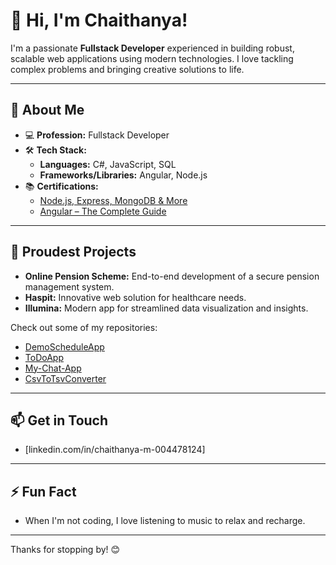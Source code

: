 # 👋 Hi, I'm Chaithanya! 

I'm a passionate **Fullstack Developer** experienced in building robust, scalable web applications using modern technologies. I love tackling complex problems and bringing creative solutions to life.

---

## 🚀 About Me

- 💻 **Profession:** Fullstack Developer  
- 🛠️ **Tech Stack:**  
  - **Languages:** C#, JavaScript, SQL  
  - **Frameworks/Libraries:** Angular, Node.js  
- 📚 **Certifications:**  
  - [Node.js, Express, MongoDB & More](https://www.udemy.com/certificate/UC-979d0506-a21b-4862-b0b1-58ae7b395b8c/)  
  - [Angular – The Complete Guide](https://www.udemy.com/certificate/UC-7ae19780-2220-43f9-b588-3349a1d2517c/)  

---

## 🌟 Proudest Projects

- **Online Pension Scheme:** End-to-end development of a secure pension management system.
- **Haspit:** Innovative web solution for healthcare needs.
- **Illumina:** Modern app for streamlined data visualization and insights.

Check out some of my repositories:  
- [DemoScheduleApp](https://github.com/Chaithanya2403/DemoScheduleApp)  
- [ToDoApp](https://github.com/Chaithanya2403/ToDoApp)  
- [My-Chat-App](https://github.com/Chaithanya2403/My-Chat-App)  
- [CsvToTsvConverter](https://github.com/Chaithanya2403/CsvToTsvConverter)  

---

## 📫 Get in Touch

- [linkedin.com/in/chaithanya-m-004478124]

---

## ⚡ Fun Fact
- When I'm not coding, I love listening to music to relax and recharge.

---

Thanks for stopping by! 😊
